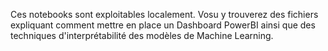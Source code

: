 Ces notebooks sont exploitables localement. Vosu y trouverez des fichiers expliquant comment mettre en place un Dashboard PowerBI ainsi que des techniques d'interprétabilité des modèles de Machine Learning.
